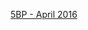 [5BP - April 2016](https://github.com/TorontoApacheSpark/Spark-Meetup-Five-Bullet-Points/blob/master/content/2016/april.md)
